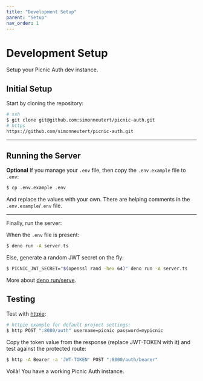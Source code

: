 ```yaml
---
title: "Development Setup"
parent: "Setup"
nav_order: 1
---
```


# Development Setup

Setup your Picnic Auth dev instance.

<!-- TOC -->

## Initial Setup

Start by cloning the repository:

```bash
# ssh
$ git clone git@github.com:simonneutert/picnic-auth.git
# https
https://github.com/simonneutert/picnic-auth.git
```

---

## Running the Server

**Optional** If you manage your `.env` file, then copy the `.env.example` file
to `.env`:

```bash
$ cp .env.example .env
```

And replace the values with your own. There are helping comments in the
`.env.example`/`.env` file.

---

Finally, run the server:

When the `.env` file is present:

```bash
$ deno run -A server.ts
```

Else, generate a random JWT secret on the fly:

```bash
$ PICNIC_JWT_SECRET="$(openssl rand -hex 64)" deno run -A server.ts
```

More about [deno run/serve](http://localhost:3000/setup/#read-the-deno-docs).

## Testing

Test with [httpie](https://httpie.io):

```bash
# httpie example for default project settings:
$ http POST ":8080/auth" username=picnic password=mypicnic
```

Copy the token value from the response (replace JWT-TOKEN with it) and test
against the protected route:

```bash
$ http -A Bearer -a 'JWT-TOKEN' POST ":8000/auth/bearer"
```

Voilà! You have a working Picnic Auth instance.
